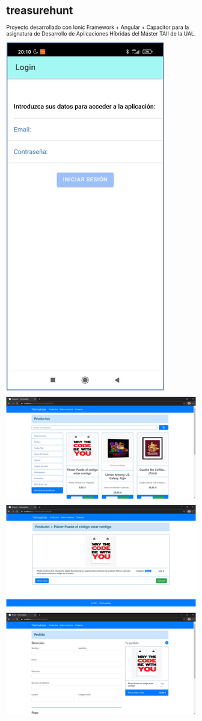 # treasurehunt
Proyecto desarrollado con Ionic Framework + Angular + Capacitor para la asignatura de Desarrollo de Aplicaciones Híbridas del Máster TAII de la UAL.


![Captura de pantalla](https://github.com/manucaro/treasurehunt/blob/main/screenshots/Imagen1.jpg)


![Captura de pantalla](https://github.com/manucaro/TheFreakSide/blob/main/screenshots/2.jpg)


![Captura de pantalla](https://github.com/manucaro/TheFreakSide/blob/main/screenshots/3.jpg)


![Captura de pantalla](https://github.com/manucaro/TheFreakSide/blob/main/screenshots/4.jpg)
